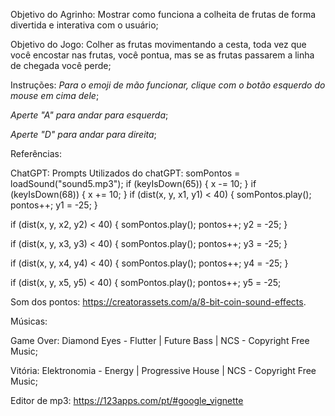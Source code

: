 Objetivo do Agrinho: Mostrar como funciona a colheita de frutas de forma divertida e interativa com o usuário;

Objetivo do Jogo: Colher as frutas movimentando a cesta, toda vez que você encostar nas frutas, você pontua, mas se as frutas passarem a linha de chegada você perde;

Instruções:
_Para o emoji de mão funcionar, clique com o botão esquerdo do mouse em cima dele_;

_Aperte "A" para andar para esquerda_;

_Aperte "D" para andar para direita_;

Referências:

ChatGPT:
Prompts Utilizados do chatGPT:
 somPontos = loadSound("sound5.mp3");
  if (keyIsDown(65)) {
    x -= 10;
  }
  if (keyIsDown(68)) {
    x += 10;
  }
  if (dist(x, y, x1, y1) < 40) {
    somPontos.play();
    pontos++;
    y1 = -25;
  }

  if (dist(x, y, x2, y2) < 40) {
    somPontos.play();
    pontos++;
    y2 = -25;
  }

  if (dist(x, y, x3, y3) < 40) {
    somPontos.play();
    pontos++;
    y3 = -25;
  }

  if (dist(x, y, x4, y4) < 40) {
    somPontos.play();
    pontos++;
    y4 = -25;
  }

  if (dist(x, y, x5, y5) < 40) {
    somPontos.play();
    pontos++;
    y5 = -25;

Som dos pontos: https://creatorassets.com/a/8-bit-coin-sound-effects.

Músicas:

Game Over: Diamond Eyes - Flutter | Future Bass | NCS - Copyright Free Music;

Vitória: Elektronomia - Energy | Progressive House | NCS - Copyright Free Music;

Editor de mp3: https://123apps.com/pt/#google_vignette


